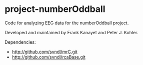 # project-numberOddball

Code for analyzing EEG data for the numberOddball project. 

Developed and maintained by Frank Kanayet and Peter J. Kohler.

Dependencies: 
* http://github.com/svndl/mrC.git  
* http://github.com/svndl/rcaBase.git  
              
